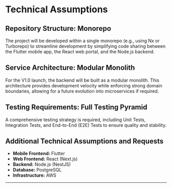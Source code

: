 # **Technical Assumptions**

## **Repository Structure: Monorepo**
The project will be developed within a single monorepo (e.g., using Nx or Turborepo) to streamline development by simplifying code sharing between the Flutter mobile app, the React web portal, and the Node.js backend.

## **Service Architecture: Modular Monolith**
For the V1.0 launch, the backend will be built as a modular monolith. This architecture provides development velocity while enforcing strong domain boundaries, allowing for a future evolution into microservices if required.

## **Testing Requirements: Full Testing Pyramid**
A comprehensive testing strategy is required, including Unit Tests, Integration Tests, and End-to-End (E2E) Tests to ensure quality and stability.

## **Additional Technical Assumptions and Requests**
* **Mobile Frontend:** Flutter
* **Web Frontend:** React (Next.js)
* **Backend:** Node.js (NestJS)
* **Database:** PostgreSQL
* **Infrastructure:** AWS

---
